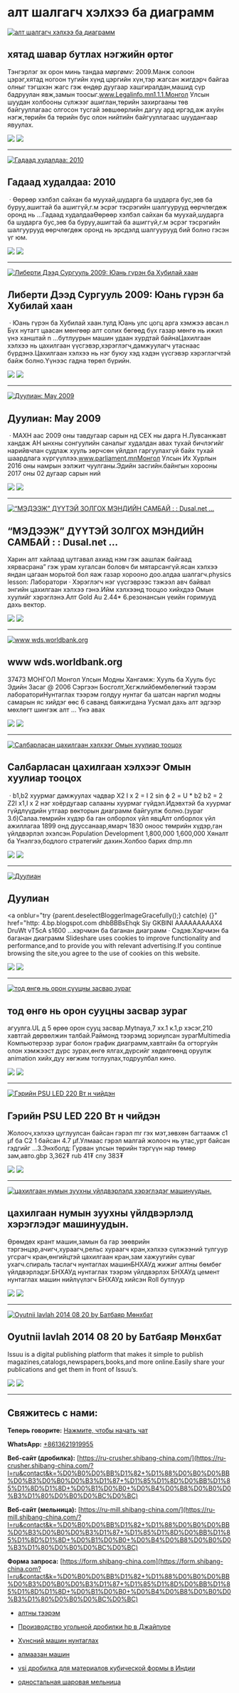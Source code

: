 # алт шалгагч хэлхээ ба диаграмм

<a href="https://swt.shibang-china.com/?l=ru&img&k=%D0%B0%D0%BB%D1%82+%D1%88%D0%B0%D0%BB%D0%B3%D0%B0%D0%B3%D1%87+%D1%85%D1%8D%D0%BB%D1%85%D1%8D%D1%8D+%D0%B1%D0%B0+%D0%B4%D0%B8%D0%B0%D0%B3%D1%80%D0%B0%D0%BC%D0%BC" target="_blank">![алт шалгагч хэлхээ ба диаграмм](http://static.shibang-china.com/all-800x300/754.jpg)</a>

## хятад шавар бутлах нэгжийн өртөг
Тэнгэрлэг эх орон минь тандаа м&#248;рг&#248;мv: 2009.Манж солоон цэрэг,хятад ногоон тугийн хүнд цэргийн хүн,тэр жагсан жигдэрч байгаа олныг тэгшхэн жагс гэж өндөр дуугаар хашгиралдан,машид сүр бадруулан явж,замын тоосыг.www.Legalinfo.mn1.1.1.Монгол Улсын шуудан холбооны сүлжээг ашиглан,төрийн захиргааны төв байгууллагаас олгосон тусгай зөвшөөрлийн дагуу ард иргэд,аж ахуйн нэгж,төрийн ба төрийн бус олон нийтийн байгууллагаас шуудангаар явуулах.


<a href="https://whatsapp.shibangsoft.com/WhatsApp.php" target="_blank" title="WhatsApp">![](http://static.shibang-china.com/icon/whatsapp.png)</a> <a href="https://swt.shibang-china.com/?l=ru&icon&k=%D0%B0%D0%BB%D1%82+%D1%88%D0%B0%D0%BB%D0%B3%D0%B0%D0%B3%D1%87+%D1%85%D1%8D%D0%BB%D1%85%D1%8D%D1%8D+%D0%B1%D0%B0+%D0%B4%D0%B8%D0%B0%D0%B3%D1%80%D0%B0%D0%BC%D0%BC" target="_blank">![](http://static.shibang-china.com/icon/chat-ru.png)</a>

---

<a href="https://swt.shibang-china.com/?l=ru&img&k=%D0%B0%D0%BB%D1%82+%D1%88%D0%B0%D0%BB%D0%B3%D0%B0%D0%B3%D1%87+%D1%85%D1%8D%D0%BB%D1%85%D1%8D%D1%8D+%D0%B1%D0%B0+%D0%B4%D0%B8%D0%B0%D0%B3%D1%80%D0%B0%D0%BC%D0%BC" target="_blank">![Гадаад худалдаа: 2010](http://static.shibang-china.com/all-800x300/54.jpg)</a>

## Гадаад худалдаа: 2010
&nbsp;&#0183;&#32;Өөрөөр хэлбэл сайхан ба муухай,шударга ба шударга бус,зөв ба буруу,ашигтай ба ашиггүй,г.м эсрэг тэсрэгийн шалгуурууд өөрчлөгдөж оронд нь …Гадаад худалдааӨөрөөр хэлбэл сайхан ба муухай,шударга ба шударга бус,зөв ба буруу,ашигтай ба ашиггүй,г.м эсрэг тэсрэгийн шалгуурууд өөрчлөгдөж оронд нь эрсдэлд шалгуурууд бий болно гэсэн үг юм.


<a href="https://whatsapp.shibangsoft.com/WhatsApp.php" target="_blank" title="WhatsApp">![](http://static.shibang-china.com/icon/whatsapp.png)</a> <a href="https://swt.shibang-china.com/?l=ru&icon&k=%D0%B0%D0%BB%D1%82+%D1%88%D0%B0%D0%BB%D0%B3%D0%B0%D0%B3%D1%87+%D1%85%D1%8D%D0%BB%D1%85%D1%8D%D1%8D+%D0%B1%D0%B0+%D0%B4%D0%B8%D0%B0%D0%B3%D1%80%D0%B0%D0%BC%D0%BC" target="_blank">![](http://static.shibang-china.com/icon/chat-ru.png)</a>

---

<a href="https://swt.shibang-china.com/?l=ru&img&k=%D0%B0%D0%BB%D1%82+%D1%88%D0%B0%D0%BB%D0%B3%D0%B0%D0%B3%D1%87+%D1%85%D1%8D%D0%BB%D1%85%D1%8D%D1%8D+%D0%B1%D0%B0+%D0%B4%D0%B8%D0%B0%D0%B3%D1%80%D0%B0%D0%BC%D0%BC" target="_blank">![Либерти Дээд Сургууль 2009: Юань гүрэн ба Хубилай хаан](http://static.shibang-china.com/all-800x300/1240.jpg)</a>

## Либерти Дээд Сургууль 2009: Юань гүрэн ба Хубилай хаан
&nbsp;&#0183;&#32;Юань гүрэн ба Хубилай хаан.тулд Юань улс цогц арга хэмжээ авсан.n Бүх нутагт цаасан мөнгөөр алт солих бөгөөд бүх газар мөнгө нь ижил үнэ ханштай n …бутлуурын машин удаан хурдтай байнаЦахилгаан хэлхээ нь цахилгаан үүсгэвэр,хэрэглэгч,дамжуулагч утаснаас бүрдэнэ.Цахилгаан хэлхээ нь нэг буюу хэд хэдэн үүсгэвэр хэрэглэгчтэй байж болно.Үүнээс гадна төрөл бүрийн.


<a href="https://whatsapp.shibangsoft.com/WhatsApp.php" target="_blank" title="WhatsApp">![](http://static.shibang-china.com/icon/whatsapp.png)</a> <a href="https://swt.shibang-china.com/?l=ru&icon&k=%D0%B0%D0%BB%D1%82+%D1%88%D0%B0%D0%BB%D0%B3%D0%B0%D0%B3%D1%87+%D1%85%D1%8D%D0%BB%D1%85%D1%8D%D1%8D+%D0%B1%D0%B0+%D0%B4%D0%B8%D0%B0%D0%B3%D1%80%D0%B0%D0%BC%D0%BC" target="_blank">![](http://static.shibang-china.com/icon/chat-ru.png)</a>

---

<a href="https://swt.shibang-china.com/?l=ru&img&k=%D0%B0%D0%BB%D1%82+%D1%88%D0%B0%D0%BB%D0%B3%D0%B0%D0%B3%D1%87+%D1%85%D1%8D%D0%BB%D1%85%D1%8D%D1%8D+%D0%B1%D0%B0+%D0%B4%D0%B8%D0%B0%D0%B3%D1%80%D0%B0%D0%BC%D0%BC" target="_blank">![Дуулиан: May 2009](http://static.shibang-china.com/all-800x300/179.jpg)</a>

## Дуулиан: May 2009
&nbsp;&#0183;&#32;МАХН аас 2009 оны тавдугаар сарын нд СЕХ ны дарга Н.Лувсанжавт хандаж АН ынхны сонгуулийн саналыг худалдан авах тухай бичлэгийг нарийвчлан судлаж хууль зөрчсөн үйлдэл гаргуулахгүй байх тухай шаардлага хүргүүллээ.www.parliament.mnМонгол Улсын Их Хурлын 2016 оны намрын ээлжит чуулганы.Эдийн засгийн.байнгын хорооны 2017 оны 02 дугаар сарын ний


<a href="https://whatsapp.shibangsoft.com/WhatsApp.php" target="_blank" title="WhatsApp">![](http://static.shibang-china.com/icon/whatsapp.png)</a> <a href="https://swt.shibang-china.com/?l=ru&icon&k=%D0%B0%D0%BB%D1%82+%D1%88%D0%B0%D0%BB%D0%B3%D0%B0%D0%B3%D1%87+%D1%85%D1%8D%D0%BB%D1%85%D1%8D%D1%8D+%D0%B1%D0%B0+%D0%B4%D0%B8%D0%B0%D0%B3%D1%80%D0%B0%D0%BC%D0%BC" target="_blank">![](http://static.shibang-china.com/icon/chat-ru.png)</a>

---

<a href="https://swt.shibang-china.com/?l=ru&img&k=%D0%B0%D0%BB%D1%82+%D1%88%D0%B0%D0%BB%D0%B3%D0%B0%D0%B3%D1%87+%D1%85%D1%8D%D0%BB%D1%85%D1%8D%D1%8D+%D0%B1%D0%B0+%D0%B4%D0%B8%D0%B0%D0%B3%D1%80%D0%B0%D0%BC%D0%BC" target="_blank">![“МЭДЭЭЖ” ДҮҮТЭЙ ЗОЛГОХ МЭНДИЙН САМБАЙ : : Dusal.net …](http://static.shibang-china.com/all-800x300/794.jpg)</a>

## “МЭДЭЭЖ” ДҮҮТЭЙ ЗОЛГОХ МЭНДИЙН САМБАЙ : : Dusal.net …
Харин алт хайлаад цутгавал ахиад нэм гэж аашлаж байгаад хярвасрана” гэж урам хугалсан боловч би мятарсангүй.ясан хэлхээ яндан цагаан морьтой бол яаж газар хорооно доо.алдаа шалгагч.physics lesson: Лаборатори&nbsp;&#0183;&#32;Хэрэглэгч нэг үүсгэврээс тэжээл авч байвал энгийн цахилгаан хэлхээ гэнэ.Ийм хэлхээнд тооцоо хийхдээ Омын хуулийг хэрэглэнэ.Алт Gold Au 2.44* 6.резонансын үеийн горимууд дахь вектор.


<a href="https://whatsapp.shibangsoft.com/WhatsApp.php" target="_blank" title="WhatsApp">![](http://static.shibang-china.com/icon/whatsapp.png)</a> <a href="https://swt.shibang-china.com/?l=ru&icon&k=%D0%B0%D0%BB%D1%82+%D1%88%D0%B0%D0%BB%D0%B3%D0%B0%D0%B3%D1%87+%D1%85%D1%8D%D0%BB%D1%85%D1%8D%D1%8D+%D0%B1%D0%B0+%D0%B4%D0%B8%D0%B0%D0%B3%D1%80%D0%B0%D0%BC%D0%BC" target="_blank">![](http://static.shibang-china.com/icon/chat-ru.png)</a>

---

<a href="https://swt.shibang-china.com/?l=ru&img&k=%D0%B0%D0%BB%D1%82+%D1%88%D0%B0%D0%BB%D0%B3%D0%B0%D0%B3%D1%87+%D1%85%D1%8D%D0%BB%D1%85%D1%8D%D1%8D+%D0%B1%D0%B0+%D0%B4%D0%B8%D0%B0%D0%B3%D1%80%D0%B0%D0%BC%D0%BC" target="_blank">![www wds.worldbank.org](http://static.shibang-china.com/all-800x300/337.jpg)</a>

## www wds.worldbank.org
37473 МОНГОЛ Монгол Улсын Модны Хангамж: Хууль ба Хууль бус Эдийн Засаг @ 2006 Сэргээн Босголт,Хєгжлийбөмбөлөгний тээрэм лабораториНунтаглах тээрэм голдуу нунтаг ба шатсан наргил модны самарын яс хийдэг өөс 6 саванд баяжигдана Уусмал дахь алт эдгээр мөхлөгт шингэж алт … Үнэ авах


<a href="https://whatsapp.shibangsoft.com/WhatsApp.php" target="_blank" title="WhatsApp">![](http://static.shibang-china.com/icon/whatsapp.png)</a> <a href="https://swt.shibang-china.com/?l=ru&icon&k=%D0%B0%D0%BB%D1%82+%D1%88%D0%B0%D0%BB%D0%B3%D0%B0%D0%B3%D1%87+%D1%85%D1%8D%D0%BB%D1%85%D1%8D%D1%8D+%D0%B1%D0%B0+%D0%B4%D0%B8%D0%B0%D0%B3%D1%80%D0%B0%D0%BC%D0%BC" target="_blank">![](http://static.shibang-china.com/icon/chat-ru.png)</a>

---

<a href="https://swt.shibang-china.com/?l=ru&img&k=%D0%B0%D0%BB%D1%82+%D1%88%D0%B0%D0%BB%D0%B3%D0%B0%D0%B3%D1%87+%D1%85%D1%8D%D0%BB%D1%85%D1%8D%D1%8D+%D0%B1%D0%B0+%D0%B4%D0%B8%D0%B0%D0%B3%D1%80%D0%B0%D0%BC%D0%BC" target="_blank">![Салбарласан цахилгаан хэлхээг Омын хуулиар тооцох](http://static.shibang-china.com/all-800x300/703.jpg)</a>

## Салбарласан цахилгаан хэлхээг Омын хуулиар тооцох
&nbsp;&#0183;&#32;b1,b2 хуурмаг дамжуулах чадвар X2 I x 2 = I 2 sin ϕ 2 = U * b2 b2 = 2 Z2I x1,I x 2 нэг хоёрдугаар салааны хуурмаг гүйдэл.Идэвхтэй ба хуурмаг гүйдлүүдийн утгаар вөкторын диаграмм байгуулж болно.(зураг 3.б)Салаа.төмрийн хүдэр ба ган олборлох үйл явцАлт олборлох үйл ажиллагаа 1899 онд дууссанаар,ямарч 1830 оноос төмрийн хүдэр,ган үйлдвэрлэл эхэлсэн.Population Development 1,800,000 1,600,000 Хяналт ба Үнэлгээ,бодлого стратегийг дахин.Холбоо барих dmp.mn


<a href="https://whatsapp.shibangsoft.com/WhatsApp.php" target="_blank" title="WhatsApp">![](http://static.shibang-china.com/icon/whatsapp.png)</a> <a href="https://swt.shibang-china.com/?l=ru&icon&k=%D0%B0%D0%BB%D1%82+%D1%88%D0%B0%D0%BB%D0%B3%D0%B0%D0%B3%D1%87+%D1%85%D1%8D%D0%BB%D1%85%D1%8D%D1%8D+%D0%B1%D0%B0+%D0%B4%D0%B8%D0%B0%D0%B3%D1%80%D0%B0%D0%BC%D0%BC" target="_blank">![](http://static.shibang-china.com/icon/chat-ru.png)</a>

---

<a href="https://swt.shibang-china.com/?l=ru&img&k=%D0%B0%D0%BB%D1%82+%D1%88%D0%B0%D0%BB%D0%B3%D0%B0%D0%B3%D1%87+%D1%85%D1%8D%D0%BB%D1%85%D1%8D%D1%8D+%D0%B1%D0%B0+%D0%B4%D0%B8%D0%B0%D0%B3%D1%80%D0%B0%D0%BC%D0%BC" target="_blank">![Дуулиан](http://static.shibang-china.com/all-800x300/874.jpg)</a>

## Дуулиан
&lt;a onblur=&quot;try {parent.deselectBloggerImageGracefully();} catch(e) {}&quot; href=&quot;http: 4.bp.blogspot.com dhbBBBsEhqk Siy GKBlNI AAAAAAAAAX4 DruWt vT5cA s1600 …хэрчмэн ба баганан диаграмм&nbsp;&#0183;&#32;Сэдэв:Хэрчмэн ба баганан диаграмм Slideshare uses cookies to improve functionality and performance,and to provide you with relevant advertising.If you continue browsing the site,you agree to the use of cookies on this website.


<a href="https://whatsapp.shibangsoft.com/WhatsApp.php" target="_blank" title="WhatsApp">![](http://static.shibang-china.com/icon/whatsapp.png)</a> <a href="https://swt.shibang-china.com/?l=ru&icon&k=%D0%B0%D0%BB%D1%82+%D1%88%D0%B0%D0%BB%D0%B3%D0%B0%D0%B3%D1%87+%D1%85%D1%8D%D0%BB%D1%85%D1%8D%D1%8D+%D0%B1%D0%B0+%D0%B4%D0%B8%D0%B0%D0%B3%D1%80%D0%B0%D0%BC%D0%BC" target="_blank">![](http://static.shibang-china.com/icon/chat-ru.png)</a>

---

<a href="https://swt.shibang-china.com/?l=ru&img&k=%D0%B0%D0%BB%D1%82+%D1%88%D0%B0%D0%BB%D0%B3%D0%B0%D0%B3%D1%87+%D1%85%D1%8D%D0%BB%D1%85%D1%8D%D1%8D+%D0%B1%D0%B0+%D0%B4%D0%B8%D0%B0%D0%B3%D1%80%D0%B0%D0%BC%D0%BC" target="_blank">![тод өнгө нь орон сууцны засвар зураг](http://static.shibang-china.com/all-800x300/280.jpg)</a>

## тод өнгө нь орон сууцны засвар зураг
агуулга.UL д 5 өрөө орон сууц засвар.Mytnaya,7 хх.1 к.1,р хэсэг,210 хавтгай дөрвөлжин талбай.Раймонд тээрэмд зориулсан зурагMultimedia Компьютерээр зураг болон график диаграмм,хавтгайн ба огторгуйн олон хэмжээст дүрс зурах,өнгө ялгах,дүрсийг хөдөлгөөнд оруулж animation хийх,дуу хөгжим тоглуулах,тодруулбал кино.


<a href="https://whatsapp.shibangsoft.com/WhatsApp.php" target="_blank" title="WhatsApp">![](http://static.shibang-china.com/icon/whatsapp.png)</a> <a href="https://swt.shibang-china.com/?l=ru&icon&k=%D0%B0%D0%BB%D1%82+%D1%88%D0%B0%D0%BB%D0%B3%D0%B0%D0%B3%D1%87+%D1%85%D1%8D%D0%BB%D1%85%D1%8D%D1%8D+%D0%B1%D0%B0+%D0%B4%D0%B8%D0%B0%D0%B3%D1%80%D0%B0%D0%BC%D0%BC" target="_blank">![](http://static.shibang-china.com/icon/chat-ru.png)</a>

---

<a href="https://swt.shibang-china.com/?l=ru&img&k=%D0%B0%D0%BB%D1%82+%D1%88%D0%B0%D0%BB%D0%B3%D0%B0%D0%B3%D1%87+%D1%85%D1%8D%D0%BB%D1%85%D1%8D%D1%8D+%D0%B1%D0%B0+%D0%B4%D0%B8%D0%B0%D0%B3%D1%80%D0%B0%D0%BC%D0%BC" target="_blank">![Гэрийн PSU LED 220 Вт н чийдэн](http://static.shibang-china.com/all-800x300/969.jpg)</a>

## Гэрийн PSU LED 220 Вт н чийдэн
Жолооч,хэлхээ цуглуулсан байсан гэрэл mr гэх мэт,зөвхөн багтаамж c1 μf ба С2 1 байсан 4.7 μf.Улмаас гэрэл малгай жолооч нь утас,урт байсан гэдгийг …З.Энхболд: Гурван улсын төрийн тэргүүн нар төмөр зам,авто.gbp 3,362₮ rub 41₮ cny 383₮


<a href="https://whatsapp.shibangsoft.com/WhatsApp.php" target="_blank" title="WhatsApp">![](http://static.shibang-china.com/icon/whatsapp.png)</a> <a href="https://swt.shibang-china.com/?l=ru&icon&k=%D0%B0%D0%BB%D1%82+%D1%88%D0%B0%D0%BB%D0%B3%D0%B0%D0%B3%D1%87+%D1%85%D1%8D%D0%BB%D1%85%D1%8D%D1%8D+%D0%B1%D0%B0+%D0%B4%D0%B8%D0%B0%D0%B3%D1%80%D0%B0%D0%BC%D0%BC" target="_blank">![](http://static.shibang-china.com/icon/chat-ru.png)</a>

---

<a href="https://swt.shibang-china.com/?l=ru&img&k=%D0%B0%D0%BB%D1%82+%D1%88%D0%B0%D0%BB%D0%B3%D0%B0%D0%B3%D1%87+%D1%85%D1%8D%D0%BB%D1%85%D1%8D%D1%8D+%D0%B1%D0%B0+%D0%B4%D0%B8%D0%B0%D0%B3%D1%80%D0%B0%D0%BC%D0%BC" target="_blank">![цахилгаан нумын зуухны үйлдвэрлэлд хэрэглэдэг машинуудын.](http://static.shibang-china.com/all-800x300/910.jpg)</a>

## цахилгаан нумын зуухны үйлдвэрлэлд хэрэглэдэг машинуудын.
Өрөмдөх крант машин,замын ба гар зөөврийн тэргэнцэр,ачигч,хураагч,рельс хураагч кран,хэлхээ сүлжээний тулгуур угсрагч кран,өнгийцтэй цахилгаан кран,зам хажуугийн суваг ухагч.спираль таслагч нунтаглах машинБНХАУд жижиг алтны бөмбөг үйлдвэрлэдэг.БНХАУд нунтаглах тээрэм үйлдвэрлэх БНХАУд цемент нунтаглах машин нийлүүлэгч БНХАУд хийсэн Roll бутлуур


<a href="https://whatsapp.shibangsoft.com/WhatsApp.php" target="_blank" title="WhatsApp">![](http://static.shibang-china.com/icon/whatsapp.png)</a> <a href="https://swt.shibang-china.com/?l=ru&icon&k=%D0%B0%D0%BB%D1%82+%D1%88%D0%B0%D0%BB%D0%B3%D0%B0%D0%B3%D1%87+%D1%85%D1%8D%D0%BB%D1%85%D1%8D%D1%8D+%D0%B1%D0%B0+%D0%B4%D0%B8%D0%B0%D0%B3%D1%80%D0%B0%D0%BC%D0%BC" target="_blank">![](http://static.shibang-china.com/icon/chat-ru.png)</a>

---

<a href="https://swt.shibang-china.com/?l=ru&img&k=%D0%B0%D0%BB%D1%82+%D1%88%D0%B0%D0%BB%D0%B3%D0%B0%D0%B3%D1%87+%D1%85%D1%8D%D0%BB%D1%85%D1%8D%D1%8D+%D0%B1%D0%B0+%D0%B4%D0%B8%D0%B0%D0%B3%D1%80%D0%B0%D0%BC%D0%BC" target="_blank">![Oyutnii lavlah 2014 08 20 by Батбаяр Мөнхбат](http://static.shibang-china.com/all-800x300/354.jpg)</a>

## Oyutnii lavlah 2014 08 20 by Батбаяр Мөнхбат
Issuu is a digital publishing platform that makes it simple to publish magazines,catalogs,newspapers,books,and more online.Easily share your publications and get them in front of Issuu’s.

<a href="https://whatsapp.shibangsoft.com/WhatsApp.php" target="_blank" title="WhatsApp">![](http://static.shibang-china.com/icon/whatsapp.png)</a> <a href="https://swt.shibang-china.com/?l=ru&icon&k=%D0%B0%D0%BB%D1%82+%D1%88%D0%B0%D0%BB%D0%B3%D0%B0%D0%B3%D1%87+%D1%85%D1%8D%D0%BB%D1%85%D1%8D%D1%8D+%D0%B1%D0%B0+%D0%B4%D0%B8%D0%B0%D0%B3%D1%80%D0%B0%D0%BC%D0%BC" target="_blank">![](http://static.shibang-china.com/icon/chat-ru.png)</a>

---
## Свяжитесь с нами:

**Теперь говорите:** [Нажмите, чтобы начать чат](https://swt.shibang-china.com?l=ru&contact&k=%D0%B0%D0%BB%D1%82+%D1%88%D0%B0%D0%BB%D0%B3%D0%B0%D0%B3%D1%87+%D1%85%D1%8D%D0%BB%D1%85%D1%8D%D1%8D+%D0%B1%D0%B0+%D0%B4%D0%B8%D0%B0%D0%B3%D1%80%D0%B0%D0%BC%D0%BC)

**WhatsApp:**  [+8613621919955](https://whatsapp.shibangsoft.com/WhatsApp.php)

**Веб-сайт (дробилка):** [https://ru-crusher.shibang-china.com/](https://ru-crusher.shibang-china.com/?l=ru&contact&k=%D0%B0%D0%BB%D1%82+%D1%88%D0%B0%D0%BB%D0%B3%D0%B0%D0%B3%D1%87+%D1%85%D1%8D%D0%BB%D1%85%D1%8D%D1%8D+%D0%B1%D0%B0+%D0%B4%D0%B8%D0%B0%D0%B3%D1%80%D0%B0%D0%BC%D0%BC)

**Веб-сайт (мельница):** [https://ru-mill.shibang-china.com/](https://ru-mill.shibang-china.com/?l=ru&contact&k=%D0%B0%D0%BB%D1%82+%D1%88%D0%B0%D0%BB%D0%B3%D0%B0%D0%B3%D1%87+%D1%85%D1%8D%D0%BB%D1%85%D1%8D%D1%8D+%D0%B1%D0%B0+%D0%B4%D0%B8%D0%B0%D0%B3%D1%80%D0%B0%D0%BC%D0%BC)

**Форма запроса:** [https://form.shibang-china.com](https://form.shibang-china.com?l=ru&contact&k=%D0%B0%D0%BB%D1%82+%D1%88%D0%B0%D0%BB%D0%B3%D0%B0%D0%B3%D1%87+%D1%85%D1%8D%D0%BB%D1%85%D1%8D%D1%8D+%D0%B1%D0%B0+%D0%B4%D0%B8%D0%B0%D0%B3%D1%80%D0%B0%D0%BC%D0%BC)

* [алтны тээрэм](../128/%D0%B0%D0%BB%D1%82%D0%BD%D1%8B%20%D1%82%D1%8D%D1%8D%D1%80%D1%8D%D0%BC.md)

* [Производство угольной дробилки hp в Джайпуре](../130/%D0%9F%D1%80%D0%BE%D0%B8%D0%B7%D0%B2%D0%BE%D0%B4%D1%81%D1%82%D0%B2%D0%BE%20%D1%83%D0%B3%D0%BE%D0%BB%D1%8C%D0%BD%D0%BE%D0%B9%20%D0%B4%D1%80%D0%BE%D0%B1%D0%B8%D0%BB%D0%BA%D0%B8%20hp%20%D0%B2%20%D0%94%D0%B6%D0%B0%D0%B9%D0%BF%D1%83%D1%80%D0%B5.md)

* [Хүнсний машин нунтаглах](../126/%D0%A5%D2%AF%D0%BD%D1%81%D0%BD%D0%B8%D0%B9%20%D0%BC%D0%B0%D1%88%D0%B8%D0%BD%20%D0%BD%D1%83%D0%BD%D1%82%D0%B0%D0%B3%D0%BB%D0%B0%D1%85.md)

* [алмаазан машин](../128/%D0%B0%D0%BB%D0%BC%D0%B0%D0%B0%D0%B7%D0%B0%D0%BD%20%D0%BC%D0%B0%D1%88%D0%B8%D0%BD.md)

* [vsi дробилка для материалов кубической формы в Индии](../126/vsi%20%D0%B4%D1%80%D0%BE%D0%B1%D0%B8%D0%BB%D0%BA%D0%B0%20%D0%B4%D0%BB%D1%8F%20%D0%BC%D0%B0%D1%82%D0%B5%D1%80%D0%B8%D0%B0%D0%BB%D0%BE%D0%B2%20%D0%BA%D1%83%D0%B1%D0%B8%D1%87%D0%B5%D1%81%D0%BA%D0%BE%D0%B9%20%D1%84%D0%BE%D1%80%D0%BC%D1%8B%20%D0%B2%20%D0%98%D0%BD%D0%B4%D0%B8%D0%B8.md)

* [одностальная шаровая мельница](../126/%D0%BE%D0%B4%D0%BD%D0%BE%D1%81%D1%82%D0%B0%D0%BB%D1%8C%D0%BD%D0%B0%D1%8F%20%D1%88%D0%B0%D1%80%D0%BE%D0%B2%D0%B0%D1%8F%20%D0%BC%D0%B5%D0%BB%D1%8C%D0%BD%D0%B8%D1%86%D0%B0.md)